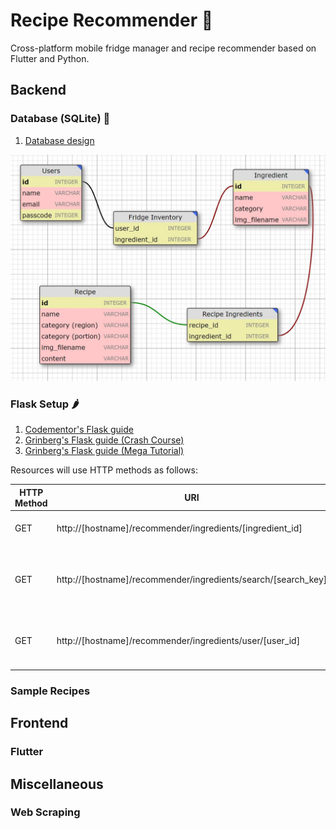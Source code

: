 # Recipe Recommender 🍴
Cross-platform mobile fridge manager and recipe recommender based on Flutter and Python.

## Backend

### Database (SQLite) 💾

1. [Database design](https://ondras.zarovi.cz/sql/demo/)

![img](database_design.JPG)

### Flask Setup 🌶️

1. [Codementor's Flask guide](https://www.codementor.io/@dongido/how-to-build-restful-apis-with-python-and-flask-fh5x7zjrx)
2. [Grinberg's Flask guide (Crash Course)](https://blog.miguelgrinberg.com/post/designing-a-restful-api-with-python-and-flask?fbclid=IwAR10kkkJNCcgVAIHkaDZKdXq3yL1lP8kGykt3466kT61olZmhvz6wjoBiNY)
3. [Grinberg's Flask guide (Mega Tutorial)](https://blog.miguelgrinberg.com/post/the-flask-mega-tutorial-part-i-hello-world)

Resources will use HTTP methods as follows:

| HTTP Method | URI                                                           | Action                                                  |
|-------------|---------------------------------------------------------------|---------------------------------------------------------|
| GET         | http://[hostname]/recommender/ingredients/[ingredient_id]     | Retrieve an ingredient                                  |
| GET         | http://[hostname]/recommender/ingredients/search/[search_key] | Retrieve list of ingredients that begin with search key |
| GET         | http://[hostname]/recommender/ingredients/user/[user_id]      | Retrieve list of ingredients that the user has          |

### Sample Recipes


## Frontend

### Flutter

## Miscellaneous

### Web Scraping
